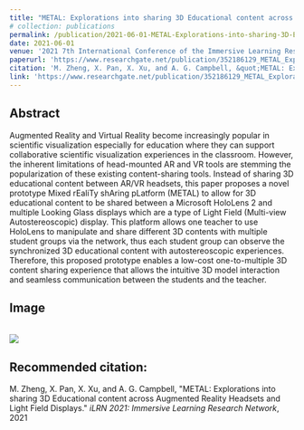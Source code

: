 ```yaml
---
title: "METAL: Explorations into sharing 3D Educational content across Augmented Reality Headsets and Light Field Displays"
# collection: publications
permalink: /publication/2021-06-01-METAL-Explorations-into-sharing-3D-Educational-content-across-Augmented-Reality-Headsets-and-Light-Field-Displays
date: 2021-06-01
venue: '2021 7th International Conference of the Immersive Learning Research Network (iLRN)'
paperurl: 'https://www.researchgate.net/publication/352186129_METAL_Explorations_into_sharing_3D_Educational_content_across_Augmented_Reality_Headsets_and_Light_Field_Displays'
citation: 'M. Zheng, X. Pan, X. Xu, and A. G. Campbell, &quot;METAL: Explorations into sharing 3D Educational content across Augmented Reality Headsets and Light Field Displays.&quot; <i>iLRN 2021: Immersive Learning Research Network</i>, 2021'
link: 'https://www.researchgate.net/publication/352186129_METAL_Explorations_into_sharing_3D_Educational_content_across_Augmented_Reality_Headsets_and_Light_Field_Displays'
---
```

Abstract 
------ 
Augmented Reality and Virtual Reality become increasingly popular in scientific visualization especially for education where they can support collaborative scientific visualization experiences in the classroom. However, the inherent limitations of head-mounted AR and VR tools are stemming the popularization of these existing content-sharing tools. Instead of sharing 3D educational content between AR/VR headsets, this paper proposes a novel prototype Mixed rEaliTy shAring pLatform (METAL) to allow for 3D educational content to be shared between a Microsoft HoloLens 2 and multiple Looking Glass displays which are a type of Light Field (Multi-view Autostereoscopic) display. This platform allows one teacher to use HoloLens to manipulate and share different 3D contents with multiple student groups via the network, thus each student group can observe the synchronized 3D educational content with autostereoscopic experiences. Therefore, this proposed prototype enables a low-cost one-to-multiple 3D content sharing experience that allows the intuitive 3D model interaction and seamless communication between the students and the teacher.

Image 
------
 <br/><img src='/images/metal.png'>

Recommended citation: 
------ 
M. Zheng, X. Pan, X. Xu, and A. G. Campbell, "METAL: Explorations into sharing 3D Educational content across Augmented Reality Headsets and Light Field Displays." <i>iLRN 2021: Immersive Learning Research Network</i>, 2021